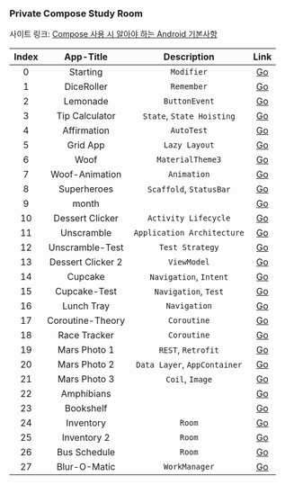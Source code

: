 <h3>Private Compose Study Room</h3>

사이트 링크: [Compose 사용 시 알아야 하는 Android 기본사항](https://developer.android.com/courses/android-basics-compose/course?hl=ko)

| Index | App-Title | Description | Link|
|:--------:|:--------:|:--------:|:-------:|
|0| Starting | `Modifier` | [Go](https://github.com/boiledCompose/0_Starting/blob/main/README.md)|
|1| DiceRoller | `Remember`| [Go](https://github.com/boiledCompose/1_DiceRoller)|
|2| Lemonade | `ButtonEvent` | [Go](https://github.com/boiledCompose/2_Digital-Lemonade) |
|3| Tip Calculator| `State`, `State Hoisting` | [Go](https://github.com/boiledCompose/3_Tip-Calculator) |
|4| Affirmation |`AutoTest`| [Go](https://github.com/boiledCompose/4_AffirmationApp) |
|5| Grid App |`Lazy Layout`|[Go](https://github.com/boiledCompose/5_GridView)|
|6| Woof |`MaterialTheme3`|[Go](https://github.com/boiledCompose/6_Woof)|
|7| Woof-Animation | `Animation` |[Go](https://github.com/boiledCompose/7_AnimatedWoof) |
|8| Superheroes |`Scaffold`, `StatusBar`|[Go](https://github.com/boiledCompose/8_superheroes)|
|9| month | |[Go](https://github.com/boiledCompose/9_month)|
|10| Dessert Clicker |`Activity Lifecycle`|[Go](https://github.com/boiledCompose/10_Dessert-Clicker)|
|11| Unscramble |`Application Architecture`|[Go](https://github.com/boiledCompose/11_Unscramble)|
|12| Unscramble-Test |`Test Strategy`|[Go](https://github.com/boiledCompose/12_ScrambleTest)|
|13| Dessert Clicker 2 |`ViewModel`|[Go](https://github.com/boiledCompose/13_Dessert-Clicker2)|
|14| Cupcake |`Navigation`, `Intent`|[Go](https://github.com/boiledCompose/14_cupcake)|
|15| Cupcake-Test | `Navigation`, `Test`|[Go](https://github.com/boiledCompose/15_CupcakeTest)|
|16| Lunch Tray | `Navigation`|[Go](https://github.com/boiledCompose/16_Lunch-Tray)|
|17| Coroutine-Theory | `Coroutine` |[Go](https://github.com/boiledCompose/17_coroutine)|
|18| Race Tracker |`Coroutine` |[Go](https://github.com/boiledCompose/18_RaceTracker)|
|19| Mars Photo 1 |`REST`, `Retrofit`|[Go](https://github.com/boiledCompose/19_Mars-Photo)|
|20| Mars Photo 2| `Data Layer`, `AppContainer`|[Go](https://github.com/boiledCompose/20_MarsPhoto2)|
|21| Mars Photo 3 | `Coil`, `Image` |[Go](https://github.com/boiledCompose/21_MarsCoil)|
|22| Amphibians | |[Go](https://github.com/boiledCompose/22_Amphibians)|
|23| Bookshelf | |[Go](https://github.com/boiledCompose/23_Bookshelf)|
|24| Inventory | `Room` |[Go](https://github.com/boiledCompose/24_Inventory)|
|25| Inventory 2 | `Room` |[Go](https://github.com/boiledCompose/25_Invertory-Room)|
|26| Bus Schedule | `Room` |[Go](https://github.com/boiledCompose/26_BusSchedule)|
|27| Blur-O-Matic | `WorkManager` |[Go](https://github.com/boiledCompose/27_BlurOMatic)|
